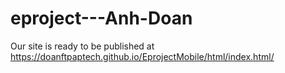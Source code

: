 # eproject---Anh-Doan
 Our site is ready to be published at https://doanftpaptech.github.io/EprojectMobile/html/index.html/

